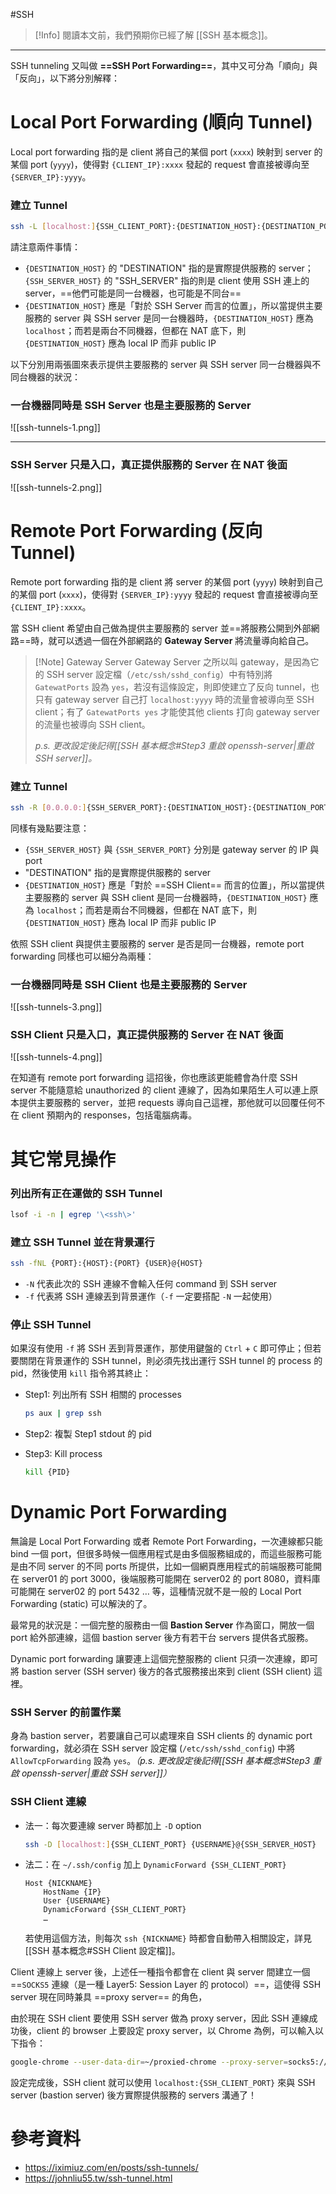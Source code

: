 #SSH

> [!Info]
> 閱讀本文前，我們預期你已經了解 [[SSH 基本概念]]。

---

SSH tunneling 又叫做 **==SSH Port Forwarding==**，其中又可分為「順向」與「反向」，以下將分別解釋：

# Local Port Forwarding (順向 Tunnel)

Local port forwarding 指的是 client 將自己的某個 port (`xxxx`) 映射到 server 的某個 port (`yyyy`)，使得對 `{CLIENT_IP}:xxxx` 發起的 request 會直接被導向至 `{SERVER_IP}:yyyy`。

### 建立 Tunnel

```bash
ssh -L [localhost:]{SSH_CLIENT_PORT}:{DESTINATION_HOST}:{DESTINATION_PORT} {USERNAME}@{SSH_SERVER_HOST}
```

請注意兩件事情：

- `{DESTINATION_HOST}` 的 "DESTINATION" 指的是實際提供服務的 server；`{SSH_SERVER_HOST}` 的 "SSH_SERVER" 指的則是 client 使用 SSH 連上的 server，==他們可能是同一台機器，也可能是不同台==
- `{DESTINATION_HOST}` 應是「對於 SSH Server 而言的位置」，所以當提供主要服務的 server 與 SSH server 是同一台機器時，`{DESTINATION_HOST}` 應為 `localhost`；而若是兩台不同機器，但都在 NAT 底下，則 `{DESTINATION_HOST}` 應為 local IP 而非 public IP

以下分別用兩張圖來表示提供主要服務的 server 與 SSH server 同一台機器與不同台機器的狀況：

### 一台機器同時是 SSH Server 也是主要服務的 Server

![[ssh-tunnels-1.png]]

---

### SSH Server 只是入口，真正提供服務的 Server 在 NAT 後面

![[ssh-tunnels-2.png]]

# Remote Port Forwarding (反向 Tunnel)

Remote port forwarding 指的是 client 將 server 的某個 port (`yyyy`) 映射到自己的某個 port (`xxxx`)，使得對 `{SERVER_IP}:yyyy` 發起的 request 會直接被導向至 `{CLIENT_IP}:xxxx`。

當 SSH client 希望由自己做為提供主要服務的 server 並==將服務公開到外部網路==時，就可以透過一個在外部網路的 **Gateway Server** 將流量導向給自己。

> [!Note] Gateway Server
> Gateway Server 之所以叫 gateway，是因為它的 SSH server 設定檔（`/etc/ssh/sshd_config`）中有特別將 `GatewatPorts` 設為 `yes`，若沒有這條設定，則即使建立了反向 tunnel，也只有 gateway server 自己打 `localhost:yyyy` 時的流量會被導向至 SSH client；有了 `GatewatPorts yes` 才能使其他 clients 打向 gateway server 的流量也被導向 SSH client。
>
> *p.s. 更改設定後記得[[SSH 基本概念#Step3 重啟 openssh-server|重啟 SSH server]]。*

### 建立 Tunnel

```bash
ssh -R [0.0.0.0:]{SSH_SERVER_PORT}:{DESTINATION_HOST}:{DESTINATION_PORT} {USERNAME}@{SSH_SERVER_HOST}
```

同樣有幾點要注意：

- `{SSH_SERVER_HOST}` 與 `{SSH_SERVER_PORT}` 分別是 gateway server 的 IP 與 port
- "DESTINATION" 指的是實際提供服務的 server
- `{DESTINATION_HOST}` 應是「對於 ==SSH Client== 而言的位置」，所以當提供主要服務的 server 與 SSH client 是同一台機器時，`{DESTINATION_HOST}` 應為 `localhost`；而若是兩台不同機器，但都在 NAT 底下，則 `{DESTINATION_HOST}` 應為 local IP 而非 public IP

依照 SSH client 與提供主要服務的 server 是否是同一台機器，remote port forwarding 同樣也可以細分為兩種：

### 一台機器同時是 SSH Client 也是主要服務的 Server

![[ssh-tunnels-3.png]]

### SSH Client 只是入口，真正提供服務的 Server 在 NAT 後面

![[ssh-tunnels-4.png]]

在知道有 remote port forwarding 這招後，你也應該更能體會為什麼 SSH server 不能隨意給 unauthorized 的 client 連線了，因為如果陌生人可以連上原本提供主要服務的 server，並把 requests 導向自己這裡，那他就可以回覆任何不在 client 預期內的 responses，包括電腦病毒。

# 其它常見操作

### 列出所有正在運做的 SSH Tunnel

```bash
lsof -i -n | egrep '\<ssh\>'
```

### 建立 SSH Tunnel 並在背景運行

```bash
ssh -fNL {PORT}:{HOST}:{PORT} {USER}@{HOST}
```

- `-N` 代表此次的 SSH 連線不會輸入任何 command 到 SSH server
- `-f` 代表將 SSH 連線丟到背景運作（`-f` 一定要搭配 `-N` 一起使用）

### 停止 SSH Tunnel

如果沒有使用 `-f` 將 SSH 丟到背景運作，那使用鍵盤的 `Ctrl` + `C` 即可停止；但若要關閉在背景運作的 SSH tunnel，則必須先找出運行 SSH tunnel 的 process 的 pid，然後使用 `kill` 指令將其終止：

- Step1: 列出所有 SSH 相關的 processes

    ```bash
    ps aux | grep ssh
    ```

- Step2: 複製 Step1 stdout 的 pid

- Step3: Kill process

    ```bash
    kill {PID}
    ```

# Dynamic Port Forwarding

無論是 Local Port Forwarding 或者 Remote Port Forwarding，一次連線都只能 bind 一個 port，但很多時候一個應用程式是由多個服務組成的，而這些服務可能是由不同 server 的不同 ports 所提供，比如一個網頁應用程式的前端服務可能開在 server01 的 port 3000，後端服務可能開在 server02 的 port 8080，資料庫可能開在 server02 的 port 5432 … 等，這種情況就不是一般的 Local Port Forwarding (static) 可以解決的了。

最常見的狀況是：一個完整的服務由一個 **Bastion Server** 作為窗口，開放一個 port 給外部連線，這個 bastion server 後方有若干台 servers 提供各式服務。

Dynamic port forwarding 讓要連上這個完整服務的 client 只須一次連線，即可將 bastion server (SSH server) 後方的各式服務接出來到 client (SSH client) 這裡。

### SSH Server 的前置作業

身為 bastion server，若要讓自己可以處理來自 SSH clients 的 dynamic port forwarding，就必須在 SSH server 設定檔 (`/etc/ssh/sshd_config`) 中將 `AllowTcpForwarding` 設為 `yes`。*（p.s. 更改設定後記得[[SSH 基本概念#Step3 重啟 openssh-server|重啟 SSH server]]）*

### SSH Client 連線

- 法一：每次要連線 server 時都加上 `-D` option

    ```bash
    ssh -D [localhost:]{SSH_CLIENT_PORT} {USERNAME}@{SSH_SERVER_HOST}
    ```

- 法二：在 `~/.ssh/config` 加上 `DynamicForward {SSH_CLIENT_PORT}`

    ```plaintext
    Host {NICKNAME}
        HostName {IP}
        User {USERNAME}
        DynamicForward {SSH_CLIENT_PORT}
        …
    ```

    若使用這個方法，則每次 `ssh {NICKNAME}` 時都會自動帶入相關設定，詳見 [[SSH 基本概念#SSH Client 設定檔]]。

Client 連線上 server 後，上述任一種指令都會在 client 與 server 間建立一個 ==`SOCKS5` 連線（是一種 Layer5: Session Layer 的 protocol）==，這使得 SSH server 現在同時兼具 ==proxy server== 的角色，

由於現在 SSH client 要使用 SSH server 做為 proxy server，因此 SSH 連線成功後，client 的 browser 上要設定 proxy server，以 Chrome 為例，可以輸入以下指令：

```bash
google-chrome --user-data-dir=~/proxied-chrome --proxy-server=socks5://localhost:{SSH_CLIENT_PORT}
```

設定完成後，SSH client 就可以使用 `localhost:{SSH_CLIENT_PORT}` 來與 SSH server (bastion server) 後方實際提供服務的 servers 溝通了！

# 參考資料

- <https://iximiuz.com/en/posts/ssh-tunnels/>
- <https://johnliu55.tw/ssh-tunnel.html>
